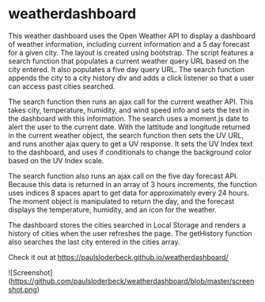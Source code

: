 # weatherdashboard

This weather dashboard uses the Open Weather API to display a dashboard of weather information, including current information and a 5 day forecast for a given city. The layout is created using bootstrap. The script features a search function that populates a current weather query URL based on the city entered. It also populates a five day query URL. The search function appends the city to a city history div and adds a click listener so that a user can access past cities searched.

The search function then runs an ajax call for the current weather API. This takes city, temperature, humidity, and wind speed info and sets the text in the dashboard with this information. The search uses a moment.js date to alert the user to the current date. With the lattitude and longitude returned in the current weather object, the search function then sets the UV URL, and runs another ajax query to get a UV response. It sets the UV Index text to the dashboard, and uses if conditionals to change the background color based on the UV Index scale.

The search function also runs an ajax call on the five day forecast API. Because this data is returned in an array of 3 hours increments, the function uses indices 8 spaces apart to get data for approximately every 24 hours. The moment object is manipulated to return the day, and the forecast displays the temperature, humidity, and an icon for the weather.

The dashboard stores the cities searched in Local Storage and renders a history of cities when the user refreshes the page. The getHistory function also searches the last city entered in the cities array.

Check it out at https://paulsloderbeck.github.io/weatherdashboard/

![Screenshot] (https://github.com/paulsloderbeck/weatherdashboard/blob/master/screenshot.png)